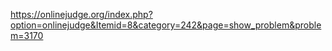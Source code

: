https://onlinejudge.org/index.php?option=onlinejudge&Itemid=8&category=242&page=show_problem&problem=3170
